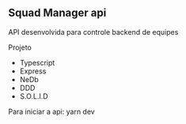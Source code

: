 <h2>Squad Manager api</h2>

<p>API desenvolvida para controle backend de equipes</p>

<p>Projeto</p>

<ul>
  <li>Typescript</li>
  <li>Express</li>
  <li>NeDb</li>
  <li>DDD</li>
  <li>S.O.L.I.D</li>
</ul>

<p>Para iniciar a api: yarn dev</p>
